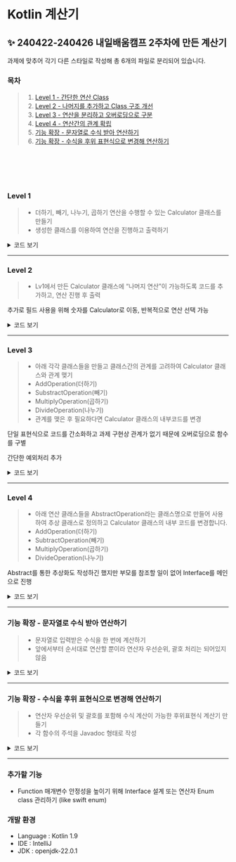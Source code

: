 # Kotlin 계산기

## ✨ 240422-240426 내일배움캠프 2주차에 만든 계산기

과제에 맞추어 각기 다른 스타일로 작성해 총 6개의 파일로 분리되어 있습니다.
<br/>
<h3>목차</h3>

> 1. [Level 1 - 간단한 연산 Class](#level-1)
> 2. [Level 2 - 나머지를 추가하고 Class 구조 개선](#level-2)
> 3. [Level 3 - 연산을 분리하고 오버로딩으로 구분](#level-3)
> 4. [Level 4 - 연산간의 관계 확립](#level-4)
> 5. [기능 확장 - 문자열로 수식 받아 연산하기](#기능-확장---문자열로-수식-받아-연산하기)
> 6. [기능 확장 - 수식을 후위 표현식으로 변경해 연산하기](#기능-확장---수식을-후위-표현식으로-변경해-연산하기)

<br/>
<br/>
<br/>
<br/>

### Level 1

>- 더하기, 빼기, 나누기, 곱하기 연산을 수행할 수 있는 Calculator 클래스를 만들기
>- 생성한 클래스를 이용하여 연산을 진행하고 출력하기

<details><summary>코드 보기</summary>

[Level1.kt](src/Level1.kt)
```kotlin
class Calculator {
    fun add(a: Int, b: Int): Int {
        return a + b
    }

    /* fun subtract(a: Int, b: Int): Int ... */
}
```
</details>

---

### Level 2

>- Lv1에서 만든 Calculator 클래스에 “나머지 연산”이 가능하도록 코드를 추가하고, 연산 진행 후 출력

추가로 필드 사용을 위해 숫자를 Calculator로 이동, 반복적으로 연산 선택 가능 

<details><summary>코드 보기</summary>

[Level2.kt](src/Level2.kt)
```kotlin
// 연산 기능 구현부
class Calculator {
  var num1: Int
  var num2: Int

  init {
    println("계산기에 저장할 첫번째 숫자 입력")
    num1 = readln().toInt()
    println("계산기에 저장할 두번째 숫자 입력")
    num2 = readln().toInt()
  }

  fun showAddResult() { println("$num1 + $num2 = ${num1 + num2}") }

  /* fun showSubtractResult() { ... } */

  fun operate(operator: String) {
    when (operator) {
      "+" -> showAddResult()
      /* ... */
    }
  }
}
```
```kotlin
// 출력부 (fun main)
val calculator = Level2.Calculator()
var operator = ""

while (operator != "Q") {
  println("(+, -, *, /, %) 끝내려면 Q 입력")
  operator = readln()

  calculator.operate(operator)
}
```
</details>

---

### Level 3

>- 아래 각각 클래스들을 만들고 클래스간의 관계를 고려하여 Calculator 클래스와 관계 맺기
>  - AddOperation(더하기)
>  - SubstractOperation(빼기)
>  - MultiplyOperation(곱하기)
>  - DivideOperation(나누기)
>  - 관계를 맺은 후 필요하다면 Calculator 클래스의 내부코드를 변경

단일 표현식으로 코드를 간소화하고 과제 구현상 관계가 없기 때문에 오버로딩으로 함수를 구별

간단한 예외처리 추가

<details><summary>코드 보기</summary>

[Level3.kt](src/Level3.kt)
```kotlin
// 구현부
class Calculator {
  class AddOperation {
    fun operate(num1: Double, num2: Double): Double = num1 + num2
  }
  
  /* class SubtractOperation { ... } */

  fun operation(operation: AddOperation): Double = round(operation.operate(num1, num2) * 100.0) / 100.0

  /* fun operation(operation: SubtractOperation): Double = ... */
}
```

```kotlin
// 출력부
try {
  val operationResult = when (operator) {
    "+" -> calculator.operation(Level3.Calculator.AddOperation())
    /* "-" -> { calculator.operation( ... ) } */
    else -> throw IllegalArgumentException("Unknown operator: $operator")
  }

  println("${calculator.num1} $operator ${calculator.num2} 결과는 $operationResult 입니다")
} catch (e: Throwable) { println("에러 발생!! ${e.message}") }
```

```kotlin
throw IllegalArgumentException("Division by zero")
throw IllegalArgumentException("Modulo by zero")
```
</details>

---

### Level 4

> - 아래 연산 클래스들을 AbstractOperation라는 클래스명으로 만들어 사용하여 추상 클래스로 정의하고 Calculator 클래스의 내부 코드를 변경합니다.
>  - AddOperation(더하기)
>  - SubtractOperation(빼기)
>  - MultiplyOperation(곱하기)
>  - DivideOperation(나누기)

Abstract를 통한 추상화도 작성하긴 했지만 부모를 참조할 일이 없어 Interface를 메인으로 진행

<details><summary>코드 보기</summary>

[Level4.kt](src/Level4.kt)
```kotlin
class Calculator {
  interface Operation { fun operate(num1: Double, num2: Double): Double }
  
  class AddOperation: Operation { override fun operate(num1: Double, num2: Double): Double = num1 + num2 }
  /* class SubtractOperation: Operation { ... } */
  
  fun operation(operation: Operation): Double = round(operation.operate(num1, num2) * 100.0) / 100.0
}
```
</details>

---

### 기능 확장 - 문자열로 수식 받아 연산하기

> - 문자열로 입력받은 수식을 한 번에 계산하기
> - 앞에서부터 순서대로 연산할 뿐이라 연산자 우선순위, 괄호 처리는 되어있지 않음

<details><summary>코드 보기</summary>

[Level4Expansion.kt](src/Level4Expansion.kt)
```kotlin
fun operateWithPrint(input: String) {
  var result = 0.0

  Regex("""\d+|\S""").findAll(input).toList().map { it.value }.let { matchResults ->
    // Guard clause
    if (matchResults.count() < 3) { throw Exception("수가 적어 연산이 불가능합니다.") }
    if (!matchResults.last().single().isDigit()) { throw Exception("수식이 완성되지 않았습니다.") }

    result = matchResults.first().toDouble()

    matchResults.forEachIndexed { index, value ->
      // 피연산자는 패스
      if (index % 2 == 0) { return@forEachIndexed }

      val firstNum = result
      val secondNum = matchResults[index + 1].toDouble()
      result = when (value) {
        "+" -> firstNum + secondNum
        /* "-" -> { ... } */
        else -> throw Exception("${value}는 틀린 연산자입니다.")
      }
    }
  }

  println("$input 계산 결과는 $result 입니다.")
}
```
</details>

---

### 기능 확장 - 수식을 후위 표현식으로 변경해 연산하기

> - 연산자 우선순위 및 괄호를 포함해 수식 계산이 가능한 후위표현식 계산기 만들기
> - 각 함수의 주석을 Javadoc 형태로 작성

<details><summary>코드 보기</summary>

[Level4PostFix.kt](src/Level4PostFix.kt)
```kotlin
/**
 * 중위 표현식이 담긴 List<String> 을 후위 표현식으로 바꾼 List<String> 으로 반환하는 계산용 함수
 * 자료구조 참고: https://chanos.tistory.com/entry/%EC%9E%90%EB%A3%8C%EA%B5%AC%EC%A1%B0-%EC%8A%A4%ED%83%9D-%EC%98%88%EC%A0%9C-%EC%A4%91%EC%9C%84-%ED%91%9C%EA%B8%B0infix%EB%A5%BC-%ED%9B%84%EC%9C%84-%ED%91%9C%EA%B8%B0postfix%EB%A1%9C-%EB%B3%80%ED%99%98%ED%95%98%EA%B8%B0
 *
 * @return 중위 표기식을 후위 표기식으로 바꾼 List
 */
private fun List<String>.toPostFixList(): List<String> {
    // 후위 연산 저장중인 List, 최종적으로 반환됨
    val tempPostFixList = mutableListOf<String>()
    // 우선 순위에 맞춰서 관리중인 Stack
    val operatorList = mutableListOf<String>()

    if (this.count() < 3) throw IllegalArgumentException("연산 식이 부족합니다")

    // 숫자와 연산자를 적절하게 tempPostFixList, operatorList 에 저장함
    this.forEach { value ->
        when (value) {
            // 우선순위 높은 연산자는 그냥 바로 추가
            "*", "/", "%", "(" -> operatorList.add(value)
            // 우선순위가 떨어지는 연산자는
            // 1. 연산자 리스트가 비어있으면 바로 추가
            // 2. 연산자 리스트가 차있으면 처음 만나는 고우선순위 연산자를 후위 표기 리스트로 빼고 그 자리를 채움
            "+", "-" -> {
                if (operatorList.isEmpty()) operatorList.add(value)
                else {
                    if (operatorList.last().let { it == "*" || it == "/" || it == "%" }) {
                        tempPostFixList.add(operatorList.removeLast())
                    }
                    operatorList.add(value)
                }
            }
            // 괄호가 닫히면 열린 괄호를 찾을 때 까지의 연산자를 다 후위 표기 리스트로 넣어버림
            ")" -> {
                while (operatorList.last() != "(") {
                    tempPostFixList.add(operatorList.removeLast())
                }
                // 처리하고 남은 "(" 도 제거함
                operatorList.removeLast()
            }
            else -> tempPostFixList.add(value)
        }
    }
  
    // operatorList에 남아있던 마지막 연산자들을 추가해줌
    while (operatorList.isNotEmpty()) { tempPostFixList.add(operatorList.removeLast()) }

    return tempPostFixList
}
```
```kotlin
/**
 * 후위 표현식을 계산합니다.
 *
 * @param postFixList: 후위 표현식으로 숫자, 연산자를 저장한 리스트
 * @return 후위 표현식을 계산 완료한 값
 */
private fun calculateWithPostFix(postFixList: List<String>): Double {
    val tempPostFixList = postFixList.toMutableList()
    val stackLikeForCalculate = mutableListOf<Double>()

    tempPostFixList.forEach {
        when (it) {
            "+", "-", "*", "/", "%" -> {
                val num1 = stackLikeForCalculate.removeLast()
                val num2 = stackLikeForCalculate.removeLast()

                stackLikeForCalculate.add(
                    when (it) {
                        "+" -> num1 + num2
                        /* "-" -> { ... } */
                        else -> throw Exception("연산자 처리 에러")
                    }
                )
            }
            else -> stackLikeForCalculate.add(it.toDouble())
        }
    }

    return stackLikeForCalculate.removeLast()
}
```
</details>

---

### 추가할 기능

- Function 매개변수 안정성을 높이기 위해 Interface 설계 또는 연산자 Enum class 관리하기 (like swift enum)



### 개발 환경

- Language : Kotlin 1.9
- IDE : IntelliJ
- JDK : openjdk-22.0.1
